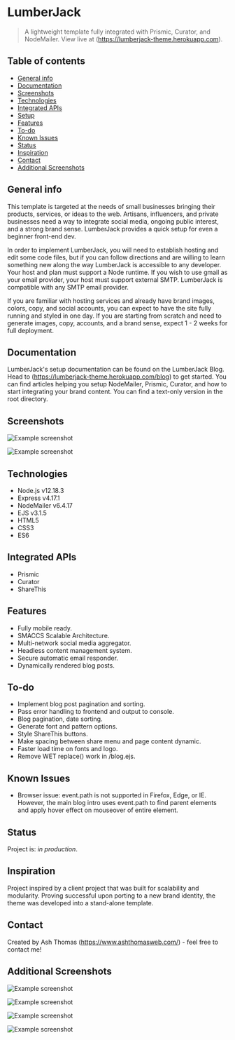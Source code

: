 # LumberJack
> A lightweight template fully integrated with Prismic, Curator, and NodeMailer.
> View live at (https://lumberjack-theme.herokuapp.com).

## Table of contents
* [General info](#general-info)
* [Documentation](#documentation)
* [Screenshots](#screenshots)
* [Technologies](#technologies)
* [Integrated APIs](#integrated-apis)
* [Setup](#setup)
* [Features](#features)
* [To-do](#To-do)
* [Known Issues](#known-issues)
* [Status](#status)
* [Inspiration](#inspiration)
* [Contact](#contact)
* [Additional Screenshots](#additional-screenshots)

## General info
This template is targeted at the needs of small businesses bringing their products, services, or ideas to the web. Artisans, influencers, and private businesses need a way to integrate social media, ongoing public interest, and a strong brand sense. LumberJack provides a quick setup for even a beginner front-end dev. 

In order to implement LumberJack, you will need to establish hosting and edit some code files, but if you can follow directions and are willing to learn something new along the way LumberJack is accessible to any developer. Your host and plan must support a Node runtime. If you wish to use gmail as your email provider, your host must support external SMTP. LumberJack is compatible with any SMTP email provider.

If you are familiar with hosting services and already have brand images, colors, copy, and social accounts, you can expect to have the site fully running and styled in one day. If you are starting from scratch and need to generate images, copy, accounts, and a brand sense, expect 1 - 2 weeks for full deployment.

## Documentation
LumberJack's setup documentation can be found on the LumberJack Blog. Head to (https://lumberjack-theme.herokuapp.com/blog) to get started. You can find articles helping you setup NodeMailer, Prismic, Curator, and how to start integrating your brand content. You can find a text-only version in the root directory.

## Screenshots
![Example screenshot](/public/images/readme/ss.png)

![Example screenshot](/public/images/readme/mobile.png)

## Technologies
* Node.js v12.18.3
* Express v4.17.1
* NodeMailer v6.4.17
* EJS v3.1.5
* HTML5
* CSS3
* ES6

## Integrated APIs
* Prismic
* Curator
* ShareThis

## Features
* Fully mobile ready.
* SMACCS Scalable Architecture.
* Multi-network social media aggregator.
* Headless content management system.
* Secure automatic email responder.
* Dynamically rendered blog posts.

## To-do
* Implement blog post pagination and sorting.
* Pass error handling to frontend and output to console.
* Blog pagination, date sorting.
* Generate font and pattern options.
* Style ShareThis buttons.
* Make spacing between share menu and page content dynamic.
* Faster load time on fonts and logo.
* Remove WET replace() work in /blog.ejs.

## Known Issues
* Browser issue: event.path is not supported in Firefox, Edge, or IE. However, the main blog intro uses event.path to find parent elements and apply hover effect on mouseover of entire element.

## Status
Project is: _in production_.

## Inspiration
Project inspired by a client project that was built for scalability and modularity. Proving successful upon porting to a new brand identity, the theme was developed into a stand-alone template.

## Contact
Created by Ash Thomas (https://www.ashthomasweb.com/) - feel free to contact me!

## Additional Screenshots
![Example screenshot](/public/images/readme/ss1.png)

![Example screenshot](/public/images/readme/ss2.png)

![Example screenshot](/public/images/readme/ss4.png)

![Example screenshot](/public/images/readme/ss5.png)

<!-- END of document  -->
